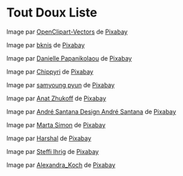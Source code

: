 # Tout Doux Liste

Image par <a href="https://pixabay.com/fr/users/openclipart-vectors-30363/?utm_source=link-attribution&utm_medium=referral&utm_campaign=image&utm_content=1299927">OpenClipart-Vectors</a> de <a href="https://pixabay.com/fr//?utm_source=link-attribution&utm_medium=referral&utm_campaign=image&utm_content=1299927">Pixabay</a>

Image par <a href="https://pixabay.com/fr/users/bknis-2559320/?utm_source=link-attribution&utm_medium=referral&utm_campaign=image&utm_content=1388937">bknis</a> de <a href="https://pixabay.com/fr//?utm_source=link-attribution&utm_medium=referral&utm_campaign=image&utm_content=1388937">Pixabay</a>

Image par <a href="https://pixabay.com/fr/users/dazzleology-140326/?utm_source=link-attribution&utm_medium=referral&utm_campaign=image&utm_content=1510501">Danielle Papanikolaou</a> de <a href="https://pixabay.com/fr//?utm_source=link-attribution&utm_medium=referral&utm_campaign=image&utm_content=1510501">Pixabay</a>

Image par <a href="https://pixabay.com/fr/users/chippyri-18679434/?utm_source=link-attribution&utm_medium=referral&utm_campaign=image&utm_content=5711088">Chippyri</a> de <a href="https://pixabay.com/fr//?utm_source=link-attribution&utm_medium=referral&utm_campaign=image&utm_content=5711088">Pixabay</a>

Image par <a href="https://pixabay.com/fr/users/samyoung_pyun-2396138/?utm_source=link-attribution&utm_medium=referral&utm_campaign=image&utm_content=1331812">samyoung pyun</a> de <a href="https://pixabay.com/fr//?utm_source=link-attribution&utm_medium=referral&utm_campaign=image&utm_content=1331812">Pixabay</a>

Image par <a href="https://pixabay.com/fr/users/resampled-9479920/?utm_source=link-attribution&utm_medium=referral&utm_campaign=image&utm_content=4794761">Anat Zhukoff</a> de <a href="https://pixabay.com/fr//?utm_source=link-attribution&utm_medium=referral&utm_campaign=image&utm_content=4794761">Pixabay</a>

Image par <a href="https://pixabay.com/fr/users/souandresantana-61090/?utm_source=link-attribution&utm_medium=referral&utm_campaign=image&utm_content=1581761">André Santana Design André Santana</a> de <a href="https://pixabay.com/fr//?utm_source=link-attribution&utm_medium=referral&utm_campaign=image&utm_content=1581761">Pixabay</a>

Image par <a href="https://pixabay.com/fr/users/limoncitosketching-7400657/?utm_source=link-attribution&utm_medium=referral&utm_campaign=image&utm_content=3371214">Marta Simon</a> de <a href="https://pixabay.com/fr//?utm_source=link-attribution&utm_medium=referral&utm_campaign=image&utm_content=3371214">Pixabay</a>

Image par <a href="https://pixabay.com/fr/users/harshal07-2615184/?utm_source=link-attribution&utm_medium=referral&utm_campaign=image&utm_content=1456764">Harshal</a> de <a href="https://pixabay.com/fr//?utm_source=link-attribution&utm_medium=referral&utm_campaign=image&utm_content=1456764">Pixabay</a>

Image par <a href="https://pixabay.com/fr/users/pfefferminza_viktualia-41374046/?utm_source=link-attribution&utm_medium=referral&utm_campaign=image&utm_content=8704937">Steffi Ihrig</a> de <a href="https://pixabay.com/fr//?utm_source=link-attribution&utm_medium=referral&utm_campaign=image&utm_content=8704937">Pixabay</a>

Image par <a href="https://pixabay.com/fr/users/alexandra_koch-621802/?utm_source=link-attribution&utm_medium=referral&utm_campaign=image&utm_content=6279369">Alexandra_Koch</a> de <a href="https://pixabay.com/fr//?utm_source=link-attribution&utm_medium=referral&utm_campaign=image&utm_content=6279369">Pixabay</a>